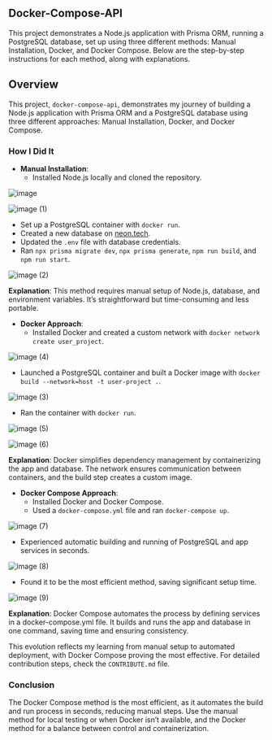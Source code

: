 ## Docker-Compose-API

This project demonstrates a Node.js application with Prisma ORM, running a PostgreSQL database, set up using three different methods: Manual Installation, Docker, and Docker Compose. Below are the step-by-step instructions for each method, along with explanations.

## Overview

This project, `docker-compose-api`, demonstrates my journey of building a Node.js application with Prisma ORM and a PostgreSQL database using three different approaches: Manual Installation, Docker, and Docker Compose.

### How I Did It

- **Manual Installation**:
  - Installed Node.js locally and cloned the repository.

![image](https://github.com/user-attachments/assets/3567da7a-58a1-4671-82a8-5f5fb564e915)

![image (1)](https://github.com/user-attachments/assets/185358da-dcf2-4102-a67a-8bbb5af44b40)

  - Set up a PostgreSQL container with `docker run`.
  - Created a new database on [neon.tech](https://neon.tech).
  - Updated the `.env` file with database credentials.
  - Ran `npx prisma migrate dev`, `npx prisma generate`, `npm run build`, and `npm run start`.

![image (2)](https://github.com/user-attachments/assets/7248d290-0dce-48cd-9b9a-f6606d0dd62a)


  **Explanation**: This method requires manual setup of Node.js, database, and environment variables. It’s straightforward but time-consuming and less portable.


- **Docker Approach**:
  - Installed Docker and created a custom network with `docker network create user_project`.

![image (4)](https://github.com/user-attachments/assets/c7afdda0-a5cc-45a6-b1e0-e5daf7d97bdd)

  - Launched a PostgreSQL container and built a Docker image with `docker build --network=host -t user-project .`.

 ![image (3)](https://github.com/user-attachments/assets/ab1779ea-fbbc-4c93-9544-c818ea31153e)

  - Ran the container with `docker run`.

![image (5)](https://github.com/user-attachments/assets/d6fbc8c1-6a8f-485e-ad08-0a3d4e913278)

![image (6)](https://github.com/user-attachments/assets/3e181326-74ea-4158-85b1-8a5022b6395a)

    
  **Explanation**: Docker simplifies dependency management by containerizing the app and database. The network ensures communication between containers, and the build step creates a custom image.


- **Docker Compose Approach**:
  - Installed Docker and Docker Compose.
  - Used a `docker-compose.yml` file and ran `docker-compose up`.

![image (7)](https://github.com/user-attachments/assets/d1d96054-a062-40d2-bd83-b288d94dcc26)
  
  - Experienced automatic building and running of PostgreSQL and app services in seconds.

![image (8)](https://github.com/user-attachments/assets/2250bb94-df3e-4945-8c1a-df9010d28f2e)
    
  - Found it to be the most efficient method, saving significant setup time.

![image (9)](https://github.com/user-attachments/assets/c585c47f-db44-441d-9dfa-7d2c69d63aac)


**Explanation**: Docker Compose automates the process by defining services in a docker-compose.yml file. It builds and runs the app and database in one command, saving time and ensuring consistency.


This evolution reflects my learning from manual setup to automated deployment, with Docker Compose proving the most effective. For detailed contribution steps, check the `CONTRIBUTE.md` file.


### Conclusion

The Docker Compose method is the most efficient, as it automates the build and run process in seconds, reducing manual steps. Use the manual method for local testing or when Docker isn’t available, and the Docker method for a balance between control and containerization.
